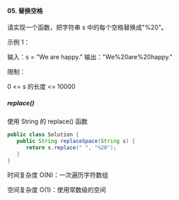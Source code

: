 #### 05. 替换空格

请实现一个函数，把字符串 s 中的每个空格替换成"%20"。

示例 1：

输入：s = "We are happy."
输出："We%20are%20happy."

限制：

0 <= s 的长度 <= 10000

##### replace()

使用 String 的 replace() 函数

```java
public class Solution {
   public String replaceSpace(String s) {
      return s.replace(" ", "%20");
   }
}
```

时间复杂度 O(N)：一次遍历字符数组

空间复杂度 O(1)：使用常数级的空间


